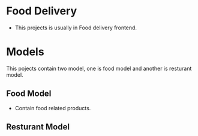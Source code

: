 # Food Delivery 
- This projects is usually in Food delivery frontend.

# Models
This pojects contain two model, one is food model and another is resturant model.

## Food Model
- Contain food related products.
## Resturant Model
